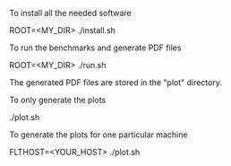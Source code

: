 To install all the needed software

  ROOT=<MY_DIR> ./install.sh
  
To run the benchmarks and generate PDF files

  ROOT=<MY_DIR> ./run.sh
  
The generated PDF files are stored in the "plot"
directory.

To only generate the plots

  ./plot.sh
  
To generate the plots for one particular machine

  FLTHOST=<YOUR_HOST> ./plot.sh
